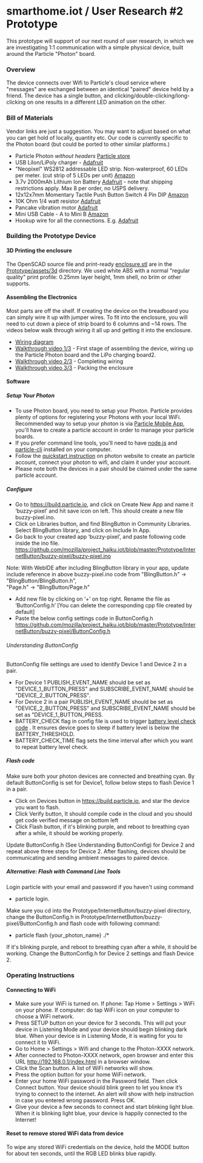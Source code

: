 # smarthome.iot / User Research #2 Prototype

This prototype will support of our next round of user research, in which we are investigating 1:1 communication with a simple physical device, built around the Particle "Photon" board.

### Overview

The device connects over Wifi to Particle's cloud service where "messages" are exchanged between an identical "paired" device held by a friend. The device has a single button, and clicking/double-clicking/long-clicking on one results in a different LED animation on the other.

### Bill of Materials

Vendor links are just a suggestion. You may want to adjust based on what you can get hold of locally, quantity etc. Our code is currently specific to the Photon board (but could be ported to other similar platforms.)

* Particle Photon *without headers* [Particle store](https://store.particle.io/)
* USB LiIon/LiPoly charger - [Adafruit](https://www.adafruit.com/products/259)
* "Neopixel" WS2812 addressable LED strip. Non-waterproof, 60 LEDs per meter. (cut strip of 5 LEDs per unit) [Amazon](http://www.amazon.com/Mokungit-Programmable-Individually-Addressable-Non-waterproof/dp/B01D1EDDR8)
* 3.7v 2000mAh Lithium Ion Battery [Adafruit](https://www.adafruit.com/products/2011) - note that shipping restrictions apply. Max 8 per order, no USPS delivery.
* 12x12x7mm Momentary Tactile Push Button Switch 4 Pin DIP [Amazon](http://www.amazon.com/uxcell%C2%AE-12x12x7mm-Momentary-Button-Switch/dp/B009ERT2NQ)
* 10K Ohm 1/4 watt resistor [Adafruit](https://www.adafruit.com/products/2784)
* Pancake vibration motor [Adafruit](https://www.adafruit.com/products/1201)
* Mini USB Cable - A to Mini B [Amazon](http://www.amazon.com/StarTech-com-Mini-USB-Cable-USB2HABM6RA/dp/B004NO0L4O)
* Hookup wire for all the connections. E.g. [Adafruit](https://www.adafruit.com/products/1311)

### Building the Prototype Device

#### 3D Printing the enclosure

The OpenSCAD source file and print-ready [enclosure.stl](assets/3d/enclosure.stl) are in the [Prototype/assets/3d](assets/3d) directory. We used white ABS with a normal "regular quality" print profile: 0.25mm layer height, 1mm shell, no brim or other supports.

#### Assembling the Electronics

Most parts are off the shelf. If creating the device on the breadboard you can simply wire it up with jumper wires. To fit into the enclosure, you will need to cut down a piece of strip board to 6 columns and ~14 rows. The videos below walk through wiring it all up and getting it into the enclosure.

* [Wiring diagram](assets/BlinkyButton_bb.png)
* [Walkthrough video 1/3](https://www.youtube.com/watch?v=C2MHg81-BwQ) - First stage of assembling the device, wiring up the Particle Photon board and the LiPo charging board2.
* [Walkthrough video 2/3](https://youtu.be/lktK18RHnlE) - Completing wiring
* [Walkthrough video 3/3](https://youtu.be/VAnI2gIuZO8) - Packing the enclosure


#### Software

##### Setup Your Photon

* To use Photon board, you need to setup your Photon. Particle provides plenty of options for registering your Photons with your local WiFi.  Recommended way to setup your photon is via [Particle Mobile App](https://docs.particle.io/guide/getting-started/start/photon/#prerequisites-for-setup), you'll have to create a particle account in order to manage your particle boards.
* If you prefer command line tools, you'll need to have [node.js](https://nodejs.org/) and [particle-cli](https://github.com/spark/particle-cli) installed on your computer.
* Follow the [quickstart instruction](https://docs.particle.io/guide/getting-started/start/photon/#step-1-power-on-your-device) on photon website to create an particle account, connect your photon to wifi, and claim it under your account.
* Please note both the devices in a pair should be claimed under the same particle account.


##### Configure

* Go to https://build.particle.io, and click on Create New App and name it ‘buzzy-pixel’ and hit save icon on left. This should create a new file buzzy-pixel.ino.
* Click on Libraries button, and find BlingButton in Community Libraries. Select BlingButton library, and click on Include In App.
* Go back to your created app ‘buzzy-pixel’, and paste following code inside the ino file.
https://github.com/mozilla/project_haiku.iot/blob/master/Prototype/InternetButton/buzzy-pixel/buzzy-pixel.ino

Note: With WebIDE after including BlingButton library in your app, update include reference in above buzzy-pixel.ino code from 
"BlingButton.h" -> "BlingButton/BlingButton.h",  
"Page.h" -> "BlingButton/Page.h"

* Add new file by clicking on ‘+’ on top right. Rename the file as ‘ButtonConfig.h’ [You can delete the corresponding cpp file created by default]
* Paste the below config settings code in ButtonConfig.h
https://github.com/mozilla/project_haiku.iot/blob/master/Prototype/InternetButton/buzzy-pixel/ButtonConfig.h


###### Understanding ButtonConfig

ButtonConfig file settings are used to identify Device 1 and Device 2 in a pair.
* For Device 1  PUBLISH_EVENT_NAME  should be set as "DEVICE_1_BUTTON_PRESS" and SUBSCRIBE_EVENT_NAME should be "DEVICE_2_BUTTON_PRESS".
* For Device 2 in a pair PUBLISH_EVENT_NAME  should be set as "DEVICE_2_BUTTON_PRESS" and SUBSCRIBE_EVENT_NAME should be set as "DEVICE_1_BUTTON_PRESS.
* BATTERY_CHECK flag in config file is used to trigger [battery level check code](https://github.com/mozilla/smarthome.iot/blob/master/Prototype/InternetButton/buzzy-pixel/buzzy-pixel.ino#L116) . It ensures device goes to sleep if battery level is below the BATTERY_THRESHOLD.
* BATTERY_CHECK_TIME flag sets the time interval after which you want to repeat battery level check.


##### Flash code

Make sure both your photon devices are connected and breathing cyan.  By default ButtonConfig is set for Device1, follow below steps to flash Device 1 in a pair.

* Click on Devices button in https://build.particle.io, and star the device you want to flash.
* Click Verify button, It should compile code in the cloud and you should get code verified message on bottom left
* Click Flash button, if it's blinking purple, and reboot to breathing cyan after a while, it should be working properly.

Update ButtonConfig.h (See Understanding ButtonConfig) for Device 2 and repeat above three steps for Device 2. After flashing, devices should be communicating and sending ambient messages to paired device.


##### Alternative: Flash with Command Line Tools

Login particle with your email and password if you haven't using command

* particle login.

Make sure you cd into the Prototype/InternetButton/buzzy-pixel directory, change the ButtonConfig.h in Prototype/InternetButton/buzzy-pixel/ButtonConfig.h and flash code with following command:

* particle flash {your_photon_name} ./*

If it's blinking purple, and reboot to breathing cyan after a while, it should be working. Change the ButtonConfig.h for Device 2 settings and flash Device 2.



### Operating Instructions

#### Connecting to WiFi

* Make sure your WiFi is turned on. If phone: Tap Home > Settings > WiFi on your phone. If computer: do tap WiFi icon on your computer to choose a WiFi network.
* Press SETUP button on your device for 3 seconds. This will put your device in Listening Mode and your device should begin blinking dark blue. When your device is in Listening Mode, it is waiting for you to connect it to WiFi.
* Go to Home > Settings > Wifi and change to the Photon-XXXX network.
* After connected to Photon-XXXX network, open browser and enter this URL http://192.168.0.1/index.html in a browser window.
* Click the Scan button. A list of WiFi networks will show.
* Press the option button for your home WiFi network.
* Enter your home WiFi password in the Password field. Then click Connect button. Your device should blink green to let you know it’s trying to connect to the internet. An alert will show with help instruction in case you entered wrong password. Press OK.
* Give your device a few seconds to connect and start blinking light blue. When it is blinking light blue, your device is happily connected to the Internet!

#### Reset to remove stored WiFi data from device
To wipe any stored WiFi credentials on the device, hold the MODE button for about ten seconds, until the RGB LED blinks blue rapidly.
